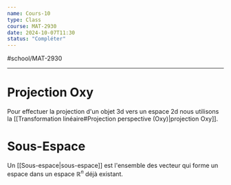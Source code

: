 ```yaml
---
name: Cours-10
type: Class
course: MAT-2930
date: 2024-10-07T11:30
status: "Compléter"
---
```

#school/MAT-2930
***

# Projection Oxy

Pour effectuer la projection d'un objet 3d vers un espace 2d nous utilisons la [[Transformation linéaire#Projection perspective (Oxy)|projection Oxy]].

# Sous-Espace
Un [[Sous-espace|sous-espace]] est l'ensemble des vecteur qui forme un espace dans un espace $\mathbb{R}^n$ déjà existant.